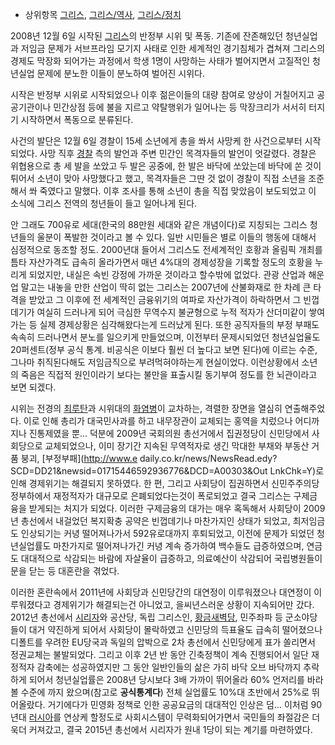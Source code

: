   * 상위항목 [그리스](%EA%B7%B8%EB%A6%AC%EC%8A%A4.md), [그리스/역사](%EA%B7%B8%EB%A6%AC%EC%8A%A4/%EC%97%AD%EC%82%AC.md), [그리스/정치](%EA%B7%B8%EB%A6%AC%EC%8A%A4/%EC%A0%95%EC%B9%98.md)  

2008년 12월 6일 시작된 [그리스](%EA%B7%B8%EB%A6%AC%EC%8A%A4.md)의 반정부 시위 및 폭동. 기존에
잔존해있던 청년실업과 저임금 문제가 서브프라임 모기지 사태로 인한 세계적인 경기침체가 겹쳐져 그리스의 경제도 막장화 되어가는 과정에서 학생
1명이 사망하는 사태가 벌어지면서 고질적인 청년실업 문제에 분노한 이들이 분노하여 벌어진 시위다.

시작은 반정부 시위로 시작되었으나 이후 젊은이들의 대량 참여로 양상이 거칠어지고 공공기관이나 민간상점 등에 불을 지르고 약탈행위가 일어나는
등 막장크리가 서서히 터지기 시작하면서 폭동으로 분류된다.

사건의 발단은 12월 6일 경찰이 15세 소년에게 총을 쏴서 사망케 한 사건으로부터 시작되었다. 사망 직후
[경찰](%EA%B2%BD%EC%B0%B0.md) 측의 발언과 주변 민간인 목격자들의 발언이 엇갈렸다. 경찰은 위협용으로 총 세 발을
쏘았고 두 발은 공중에, 한 발은 바닥에 쏘았는데 바닥에 쏜 것이 튀어서 소년이 맞아 사망했다고 했고, 목격자들은 그딴 것 없이 경찰이 직접
소년을 조준해서 쏴 죽였다고 말했다. 이후 조사를 통해 소년이 총을 직접 맞았음이 보도되었고 이 소식에 그리스 전역의 청년들이 들고 일어나게
된다.

안 그래도 700유로 세대(한국의 88만원 세대와 같은 개념이다)로 지칭되는 그리스 청년들의 울분이 폭발한 것이라고 볼 수 있다. 일반
시민들은 별로 이들의 행동에 대해서 심정적으로 동조할 정도. 2000년대 들어서 그리스도 전세계적인 호황과 올림픽 개최를 틈타 자산가격도
급속히 올라가면서 매년 4%대의 경제성장을 기록할 정도의 호황을 누리게 되었지만, 내실은 속빈 강정에 가까운 것이라고 할수밖에 없었다. 관광
산업과 해운업 말고는 내놓을 만한 산업이 딱히 없는 그리스는 2007년에 산불화재로 한 차례 큰 타격을 받았고 그 이후에 전 세계적인
금융위기의 여파로 자산가격이 하락하면서 그 빈껍데기가 여실히 드러나게 되어 극심한 무역수지 불균형으로 누적 적자가 산더미같이 쌓여가는 등
실제 경제상황은 심각해왔다는게 드러났게 된다. 또한 공직자들의 부정 부패도 속속히 드러나면서 분노를 일으키게 만들었으며, 이전부터
문제시되었던 청년실업율도 20퍼센트(정부 공식 통계. 비공식은 이보다 훨씬 더 높다고 보면 된다)에 이르는 수준, 그나마 취직된다해도
저임금직으로 부려먹혀야하는게 현실이었다. 이런상황에서 소년의 죽음은 직접적 원인이라기 보다는 불만을 표출시킬 동기부여 정도를 한 뇌관이라고
보면 되겠다.

시위는 전경의 [최루탄](%EC%B5%9C%EB%A3%A8%ED%83%84.md)과 시위대의
[화염병](%ED%99%94%EC%97%BC%EB%B3%91.md)이 교차하는, 격렬한 장면을 열심히 연출해주었다. 이로 인해 총리가
대국민사과를 하고 내무장관이 교체되는 홍역을 치렀으나 어디까지나 진통제였을 뿐... 덕분에 2009년 국회의원 총선거에서 집권정당이
신민당에서 사회당으로 교체되었으나, 이미 장기간 지속된 무역적자로 생긴 막대한 부채와 부동산 거품 붕괴, [부정부패](http://www.e
daily.co.kr/news/NewsRead.edy?SCD=DD21&newsid=01715446592936776&DCD=A00303&Out
LnkChk=Y)로 인해 경제위기는 해결되지 못하였다. 한 편, 그리고 사회당이 집권하면서 신민주주의당 정부하에서 재정적자가 대규모로
은폐되었다는것이 폭로되었고 결국 그리스는 구제금융을 받게되는 처지가 되었다. 이러한 구제금융의 대가는 매우 혹독해서 사회당이 2009년
총선에서 내걸었던 복지확충 공약은 빈껍데기나 마찬가지인 상태가 되었고, 최저임금도 인상되기는 커녕 떨어져나가서 592유로대까지 후퇴되었고,
이전에 문제가 되었던 청년실업률도 마찬가지로 떨어져나가긴 커녕 계속 증가하여 백수들도 급증하였으며, 연금도 대대적으로 삭감되는 바람에
자살율이 급증하고, 의료예산이 삭감되어 국립병원들이 문을 닫는 등 대혼란을 겪었다.

이러한 혼란속에서 2011년에 사회당과 신민당간의 대연정이 이루워졌으나 대연정이 이루워졌다고 경제위기가 해결되는건 아니었고, 을씨년스러운
상황이 지속되어만 갔다. 2012년 총선에서 [시리자](%EC%8B%9C%EB%A6%AC%EC%9E%90.md)와 공산당, 독립
그리스인, [황금새벽당](%ED%99%A9%EA%B8%88%EC%83%88%EB%B2%BD%EB%8B%B9.md), 민주좌파 등
군소야당들이 대거 약진하게 되어서 사회당이 몰락하였고 신민당의 득표율도 급속히 떨어졌으나 디폴트를 우려한 EU당국과 독일의 압박으로 2차
총선에서 신민당에게 표가 쏠리면서 정권교체는 불발되었다. 그리고 이후 2년 반 동안 긴축정책이 계속 진행되어서 일단 재정적자 감축에는
성공하였지만 그 동안 일반인들의 삶은 가히 바닥 오브 바닥까지 추락하게 되어서 청년실업률은 2008년 당시보다 3배 가까이 뛰어올라 60%
언저리를 바라볼 수준에 까지 왔으며(참고로 **공식통계다**) 전체 실업률도 10%대 초반에서 25%로 뛰어올랐다. 거기에다가 민영화 정책로
인한 공공요금의 대대적인 인상은 덤... 이처럼 90년대 [러시아](%EB%9F%AC%EC%8B%9C%EC%95%84.md)를 연상케
할정도로 사회시스템이 무력화되어가면서 국민들의 좌절감은 더욱더 커져갔고, 결국 2015년 총선에서 시리자가 원내 1당이 되는 계기를
마련하였다.

